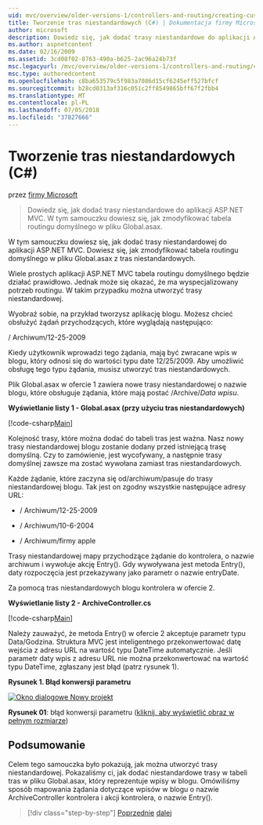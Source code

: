 ```yaml
---
uid: mvc/overview/older-versions-1/controllers-and-routing/creating-custom-routes-cs
title: Tworzenie tras niestandardowych (C#) | Dokumentacja firmy Microsoft
author: microsoft
description: Dowiedz się, jak dodać trasy niestandardowe do aplikacji ASP.NET MVC. W tym samouczku dowiesz się, jak zmodyfikować tabela routingu domyślnego w pliku Global.asax.
ms.author: aspnetcontent
ms.date: 02/16/2009
ms.assetid: 3cd08f02-8763-490a-b625-2ac96a24b73f
msc.legacyurl: /mvc/overview/older-versions-1/controllers-and-routing/creating-custom-routes-cs
msc.type: authoredcontent
ms.openlocfilehash: c8ba653579c5f983a7086d15cf6245eff527bfcf
ms.sourcegitcommit: b28cd0313af316c051c2ff8549865bff67f2fbb4
ms.translationtype: MT
ms.contentlocale: pl-PL
ms.lasthandoff: 07/05/2018
ms.locfileid: "37827666"
---
```

<a name="creating-custom-routes-c"></a>Tworzenie tras niestandardowych (C#)
====================
przez [firmy Microsoft](https://github.com/microsoft)

> Dowiedz się, jak dodać trasy niestandardowe do aplikacji ASP.NET MVC. W tym samouczku dowiesz się, jak zmodyfikować tabela routingu domyślnego w pliku Global.asax.


W tym samouczku dowiesz się, jak dodać trasy niestandardowej do aplikacji ASP.NET MVC. Dowiesz się, jak zmodyfikować tabela routingu domyślnego w pliku Global.asax z tras niestandardowych.

Wiele prostych aplikacji ASP.NET MVC tabela routingu domyślnego będzie działać prawidłowo. Jednak może się okazać, że ma wyspecjalizowany potrzeb routingu. W takim przypadku można utworzyć trasy niestandardowej.

Wyobraź sobie, na przykład tworzysz aplikację blogu. Możesz chcieć obsłużyć żądań przychodzących, które wyglądają następująco:

/ Archiwum/12-25-2009

Kiedy użytkownik wprowadzi tego żądania, mają być zwracane wpis w blogu, który odnosi się do wartości typu date 12/25/2009. Aby umożliwić obsługę tego typu żądania, musisz utworzyć tras niestandardowych.

Plik Global.asax w ofercie 1 zawiera nowe trasy niestandardowej o nazwie blogu, które obsługuje żądania, które mają postać /Archive/*Data wpisu*.

**Wyświetlanie listy 1 - Global.asax (przy użyciu tras niestandardowych)**

[!code-csharp[Main](creating-custom-routes-cs/samples/sample1.cs)]

Kolejność trasy, które można dodać do tabeli tras jest ważna. Nasz nowy trasy niestandardowej blogu zostanie dodany przed istniejącą trasę domyślną. Czy to zamówienie, jest wycofywany, a następnie trasy domyślnej zawsze ma zostać wywołana zamiast tras niestandardowych.

Każde żądanie, które zaczyna się od/archiwum/pasuje do trasy niestandardowej blogu. Tak jest on zgodny wszystkie następujące adresy URL:

- / Archiwum/12-25-2009

- / Archiwum/10-6-2004

- / Archiwum/firmy apple

Trasy niestandardowej mapy przychodzące żądanie do kontrolera, o nazwie archiwum i wywołuje akcję Entry(). Gdy wywoływana jest metoda Entry(), daty rozpoczęcia jest przekazywany jako parametr o nazwie entryDate.

Za pomocą tras niestandardowych blogu kontrolera w ofercie 2.

**Wyświetlanie listy 2 - ArchiveController.cs**

[!code-csharp[Main](creating-custom-routes-cs/samples/sample2.cs)]

Należy zauważyć, że metoda Entry() w ofercie 2 akceptuje parametr typu Data/Godzina. Struktura MVC jest inteligentnego przekonwertować datę wejścia z adresu URL na wartość typu DateTime automatycznie. Jeśli parametr daty wpis z adresu URL nie można przekonwertować na wartość typu DateTime, zgłaszany jest błąd (patrz rysunek 1).

**Rysunek 1. Błąd konwersji parametru**


[![Okno dialogowe Nowy projekt](creating-custom-routes-cs/_static/image1.jpg)](creating-custom-routes-cs/_static/image1.png)

**Rysunek 01**: błąd konwersji parametru ([kliknij, aby wyświetlić obraz w pełnym rozmiarze](creating-custom-routes-cs/_static/image2.png))


## <a name="summary"></a>Podsumowanie

Celem tego samouczka było pokazują, jak można utworzyć trasy niestandardowej. Pokazaliśmy ci, jak dodać niestandardowe trasy w tabeli tras w pliku Global.asax, który reprezentuje wpisy w blogu. Omówiliśmy sposób mapowania żądania dotyczące wpisów w blogu o nazwie ArchiveController kontrolera i akcji kontrolera, o nazwie Entry().

> [!div class="step-by-step"]
> [Poprzednie](aspnet-mvc-controllers-overview-cs.md)
> [dalej](creating-a-route-constraint-cs.md)
